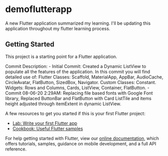 # demoflutterapp

A new Flutter application summarized my learning.
I'll be updating this application throughout my flutter learning process.

## Getting Started

This project is a starting point for a Flutter application.

Commit Description:
    - Initial Commit: Created a Dynamic ListView to populate all the features of the application. In this commit you will find detailed use of:
        Flutter Classes: Scaffold, MaterialApp, AppBar, AudioCache, CircleAvatar, FlatButton, SizedBox, Navigator.
        Custom Classes: Constant.
        Widgets: Rows and Columns, Cards, ListView, Container, FlatButton.
    - Commit 08-06-20 2:29AM: Replacing file based fonts with Google Font library, Replaced ButtonBar and FlatButton with Card ListTile and items height adjusted through itemExtent in dynamic ListView. 
        
         
A few resources to get you started if this is your first Flutter project:

- [Lab: Write your first Flutter app](https://flutter.dev/docs/get-started/codelab)
- [Cookbook: Useful Flutter samples](https://flutter.dev/docs/cookbook)

For help getting started with Flutter, view our
[online documentation](https://flutter.dev/docs), which offers tutorials,
samples, guidance on mobile development, and a full API reference.
